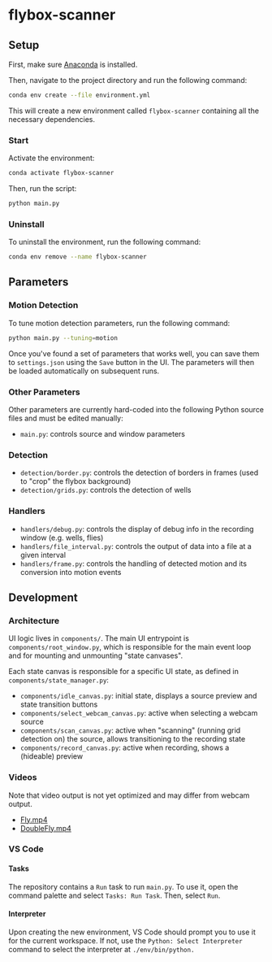 # flybox-scanner

## Setup

First, make sure [Anaconda](https://www.anaconda.com) is installed.

Then, navigate to the project directory and run the following command:

```sh
conda env create --file environment.yml
```

This will create a new environment called `flybox-scanner` containing all the necessary dependencies.

### Start

Activate the environment:

```sh
conda activate flybox-scanner
```

Then, run the script:

```sh
python main.py
```

### Uninstall

To uninstall the environment, run the following command:

```sh
conda env remove --name flybox-scanner
```

## Parameters

### Motion Detection

To tune motion detection parameters, run the following command:

```sh
python main.py --tuning=motion
```

Once you've found a set of parameters that works well, you can save them to `settings.json` using the `Save` button in the UI. The parameters will then be loaded automatically on subsequent runs.

### Other Parameters

Other parameters are currently hard-coded into the following Python source files and must be edited manually:

- `main.py`: controls source and window parameters

### Detection

- `detection/border.py`: controls the detection of borders in frames (used to "crop" the flybox background)
- `detection/grids.py`: controls the detection of wells

### Handlers

- `handlers/debug.py`: controls the display of debug info in the recording window (e.g. wells, flies)
- `handlers/file_interval.py`: controls the output of data into a file at a given interval
- `handlers/frame.py`: controls the handling of detected motion and its conversion into motion events

## Development

### Architecture

UI logic lives in `components/`. The main UI entrypoint is `components/root_window.py`, which is responsible for the main event loop and for mounting and unmounting "state canvases".

Each state canvas is responsible for a specific UI state, as defined in `components/state_manager.py`:

- `components/idle_canvas.py`: initial state, displays a source preview and state transition buttons
- `components/select_webcam_canvas.py`: active when selecting a webcam source
- `components/scan_canvas.py`: active when "scanning" (running grid detection on) the source, allows transitioning to the recording state
- `components/record_canvas.py`: active when recording, shows a (hideable) preview

### Videos

Note that video output is not yet optimized and may differ from webcam output.

- [Fly.mp4](https://drive.google.com/file/d/1q6RSJJIWKrrxvLqLVuanaOrmj1ull6yN/view?usp=share_link)
- [DoubleFly.mp4](https://drive.google.com/file/d/1jw3vVR3u8bQfJR4toDuorEAYqEPXu1Qc/view?usp=share_link)

### VS Code

#### Tasks

The repository contains a `Run` task to run `main.py`. To use it, open the command palette and select `Tasks: Run Task`. Then, select `Run`.

#### Interpreter

Upon creating the new environment, VS Code should prompt you to use it for the current workspace. If not, use the `Python: Select Interpreter` command to select the interpreter at `./env/bin/python.`
